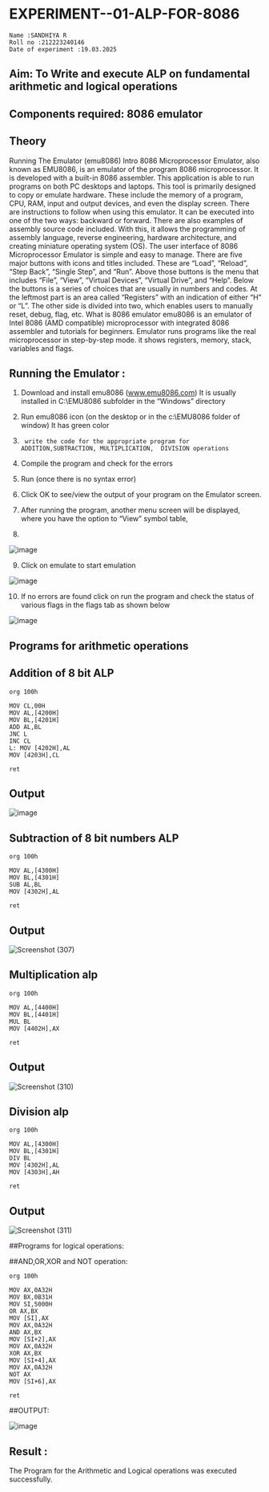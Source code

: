 # EXPERIMENT--01-ALP-FOR-8086
```
Name :SANDHIYA R
Roll no :212223240146
Date of experiment :19.03.2025
```



## Aim: To Write and execute ALP on fundamental arithmetic and logical operations
## Components required: 8086  emulator 
## Theory 
Running The Emulator (emu8086) Intro 8086 Microprocessor Emulator, also known as EMU8086, is an emulator of the program 8086 microprocessor. It is developed with a built-in 8086 assembler. This application is able to run programs on both PC desktops and laptops. This tool is primarily designed to copy or emulate hardware. These include the memory of a program, CPU, RAM, input and output devices, and even the display screen. There are instructions to follow when using this emulator. It can be executed into one of the two ways: backward or forward. There are also examples of assembly source code included. With this, it allows the programming of assembly language, reverse engineering, hardware architecture, and creating miniature operating system (OS). The user interface of 8086 Microprocessor Emulator is simple and easy to manage. There are five major buttons with icons and titles included. These are “Load”, “Reload”, “Step Back”, “Single Step”, and “Run”. Above those buttons is the menu that includes “File”, “View”, “Virtual Devices”, “Virtual Drive”, and “Help”. Below the buttons is a series of choices that are usually in numbers and codes. At the leftmost part is an area called “Registers” with an indication of either “H” or “L”. The other side is divided into two, which enables users to manually reset, debug, flag, etc. What is 8086 emulator emu8086 is an emulator of Intel 8086 (AMD compatible) microprocessor with integrated 8086 assembler and tutorials for beginners. Emulator runs programs like the real microprocessor in step-by-step mode. it shows registers, memory, stack, variables and flags.


 ## Running the Emulator :
1.	Download and install emu8086 (www.emu8086.com) It is usually installed in C:\EMU8086 subfolder in the “Windows” directory
2.	  Run  emu8086 icon (on the desktop or in the c:\EMU8086 folder of window) It has green color 
 
 
3.		write the code for the appropriate program for ADDITION,SUBTRACTION, MULTIPLICATION,  DIVISION operations 

4.	 Compile the program and check for the errors 
5.	Run (once there is no syntax error) 

6.	Click OK to see/view the output of your program on the Emulator screen. 


7.	After running the program, another menu screen will be displayed, where you have the option to “View” symbol table,
8.	 


![image](https://user-images.githubusercontent.com/36288975/189273263-d65baae9-4b8f-4723-afb3-c0ffa4052b04.png)











9.	Click on emulate to start emulation 








![image](https://user-images.githubusercontent.com/36288975/189273273-9bb36ec1-e2e8-4892-8d35-37707332bfdc.png)








10.	If no errors are found click on run the program and check the status of various flags in the flags tab as shown below 






![image](https://user-images.githubusercontent.com/36288975/189273277-113a2a33-4a40-4ff8-95a5-ecd3a1f504fe.png)







## Programs for arithmetic  operations

## Addition  of 8 bit ALP 
```
org 100h

MOV CL,00H
MOV AL,[4200H]
MOV BL,[4201H]
ADD AL,BL
JNC L
INC CL
L: MOV [4202H],AL
MOV [4203H],CL

ret
```
## Output  

![image](https://github.com/user-attachments/assets/76001c1e-7e0e-491f-ae59-d70d79264083)

 
## Subtraction   of 8 bit numbers  ALP 
```
org 100h

MOV AL,[4300H]
MOV BL,[4301H]
SUB AL,BL
MOV [4302H],AL

ret
```
 
## Output  

![Screenshot (307)](https://github.com/user-attachments/assets/b33326b5-8255-4d62-b3d4-d32db026f2d9)

## Multiplication alp 
```
org 100h

MOV AL,[4400H]
MOV BL,[4401H]
MUL BL
MOV [4402H],AX

ret
```
 ## Output  

![Screenshot (310)](https://github.com/user-attachments/assets/9a675155-ff40-442d-9ada-dfd883d1af3f)


## Division alp 
```
org 100h

MOV AL,[4300H]
MOV BL,[4301H]
DIV BL
MOV [4302H],AL
MOV [4303H],AH

ret
```

## Output  

![Screenshot (311)](https://github.com/user-attachments/assets/4593e0ff-781d-429f-9a40-808c16af33be)

##Programs for logical operations:

##AND,OR,XOR and NOT operation:
```
org 100h

MOV AX,0A32H
MOV BX,0B31H
MOV SI,5000H
OR AX,BX
MOV [SI],AX
MOV AX,0A32H
AND AX,BX
MOV [SI+2],AX
MOV AX,0A32H
XOR AX,BX
MOV [SI+4],AX
MOV AX,0A32H
NOT AX
MOV [SI+6],AX

ret
```

##OUTPUT:

![image](https://github.com/user-attachments/assets/e44942a2-0d77-46bf-88fe-866ad52ba21e)

## Result :

The Program for the Arithmetic and Logical operations was executed successfully. 








